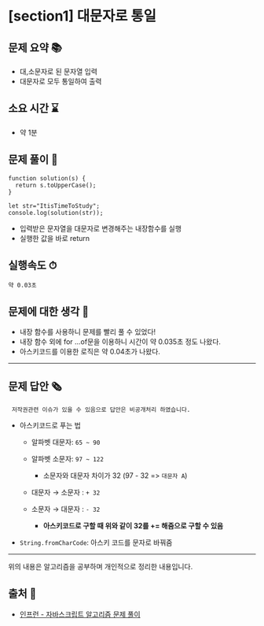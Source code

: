 # [section1] 대문자로 통일
## 문제 요약 📚
- 대,소문자로 된 문자열 입력
- 대문자로 모두 통일하여 출력

## 소요 시간 ⌛️
- 약 1분

## 문제 풀이 📝
```
function solution(s) {
  return s.toUpperCase();
}

let str="ItisTimeToStudy";
console.log(solution(str));
```
- 입력받은 문자열을 대문자로 변경해주는 내장함수를 실행
- 실행한 값을 바로 return

## 실행속도 ⏱
```
약 0.03초
```
## 문제에 대한 생각 🧐
- 내장 함수를 사용하니 문제를 빨리 풀 수 있었다!
- 내장 함수 외에 for ...of문을 이용하니 시간이 약 0.035초 정도 나왔다.
- 아스키코드를 이용한 로직은 약 0.04초가 나왔다.

- - -
## 문제 답안 🗞
```
 저작권관련 이슈가 있을 수 있음으로 답안은 비공개처리 하였습니다.
```
- 아스키코드로 푸는 법
  - 알파벳 대문자: `65 ~ 90`
  - 알파벳 소문자: `97 ~ 122`
    - 소문자와 대문자 차이가 32 (97 - 32 => `대문자 A`)

  - 대문자 → 소문자 : `+ 32`
  - 소문자 → 대문자 : `- 32`
    - **아스키코드로 구할 때 위와 같이 32를 += 해줌으로 구할 수 있음**

- `String.fromCharCode`: 아스키 코드를 문자로 바꿔줌

- - -
위의 내용은 알고리즘을 공부하며 개인적으로 정리한 내용입니다.
## 출처 📝
- [인프런 - 자바스크립트 알고리즘 문제 풀이](https://www.inflearn.com/course/%EC%9E%90%EB%B0%94%EC%8A%A4%ED%81%AC%EB%A6%BD%ED%8A%B8-%EC%95%8C%EA%B3%A0%EB%A6%AC%EC%A6%98-%EB%AC%B8%EC%A0%9C%ED%92%80%EC%9D%B4/dashboard)